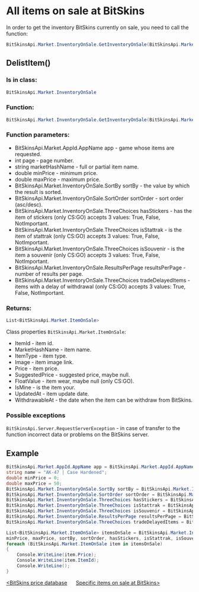 ﻿# All items on sale at BitSkins

In order to get the inventory BitSkins currently on sale, you need to call the function:

```csharp
BitSkinsApi.Market.InventoryOnSale.GetInventoryOnSale(BitSkinsApi.Market.AppId.AppName app, int page, string marketHashName, double minPrice, double maxPrice, BitSkinsApi.Market.InventoryOnSale.SortBy sortBy, BitSkinsApi.Market.InventoryOnSale.SortOrder sortOrder, BitSkinsApi.Market.InventoryOnSale.ThreeChoices hasStickers, BitSkinsApi.Market.InventoryOnSale.ThreeChoices isStattrak, BitSkinsApi.Market.InventoryOnSale.ThreeChoices isSouvenir, BitSkinsApi.Market.InventoryOnSale.ResultsPerPage resultsPerPage, BitSkinsApi.Market.InventoryOnSale.ThreeChoices tradeDelayedItems);
```

## DelistItem()

### Is in class:

```csharp
BitSkinsApi.Market.InventoryOnSale
```

### Function:

```csharp
BitSkinsApi.Market.InventoryOnSale.GetInventoryOnSale(BitSkinsApi.Market.AppId.AppName app, int page, string marketHashName, double minPrice, double maxPrice, BitSkinsApi.Market.InventoryOnSale.SortBy sortBy, BitSkinsApi.Market.InventoryOnSale.SortOrder sortOrder, BitSkinsApi.Market.InventoryOnSale.ThreeChoices hasStickers, BitSkinsApi.Market.InventoryOnSale.ThreeChoices isStattrak, BitSkinsApi.Market.InventoryOnSale.ThreeChoices isSouvenir, BitSkinsApi.Market.InventoryOnSale.ResultsPerPage resultsPerPage, BitSkinsApi.Market.InventoryOnSale.ThreeChoices tradeDelayedItems);
```

### Function parameters:

* BitSkinsApi.Market.AppId.AppName app - game whose items are requested.
* int page - page number.
* string marketHashName - full or partial item name.
* double minPrice - minimum price.
*  double maxPrice - maximum price.
*  BitSkinsApi.Market.InventoryOnSale.SortBy sortBy - the value by which the result is sorted.
*  BitSkinsApi.Market.InventoryOnSale.SortOrder sortOrder - sort order (asc/desc).
*  BitSkinsApi.Market.InventoryOnSale.ThreeChoices hasStickers - has the item of stickers (only CS:GO) accepts 3 values: True, False, NotImportant.
*  BitSkinsApi.Market.InventoryOnSale.ThreeChoices isStattrak - is the item of stattrak (only CS:GO) accepts 3 values: True, False, NotImportant.
*  BitSkinsApi.Market.InventoryOnSale.ThreeChoices isSouvenir - is the item a souvenir (only CS:GO) accepts 3 values: True, False, NotImportant.
*  BitSkinsApi.Market.InventoryOnSale.ResultsPerPage resultsPerPage - number of results per page.
*  BitSkinsApi.Market.InventoryOnSale.ThreeChoices tradeDelayedItems - items with a delay of withdrawal (only CS:GO) accepts 3 values: True, False, NotImportant.

### Returns:

```csharp
List<BitSkinsApi.Market.ItemOnSale>
```

Class properties ```BitSkinsApi.Market.ItemOnSale```:
* ItemId - item id.
* MarketHashName - item name.
* ItemType - item type.
* Image - item image link.
* Price - item price.
* SuggestedPrice - suggested price, maybe null.
* FloatValue - item wear, maybe null (only CS:GO).
* IsMine - is the item your.
* UpdatedAt - item update date.
* WithdrawableAt - the date when the item can be withdraw from BitSkins.

### Possible exceptions
```BitSkinsApi.Server.RequestServerException``` - in case of transfer to the function incorrect data or problems on the BitSkins server.

## Example

```csharp
BitSkinsApi.Market.AppId.AppName app = BitSkinsApi.Market.AppId.AppName.CounterStrikGlobalOffensive;
string name = "AK-47 | Case Hardened";
double minPrice = 0;
double maxPrice = 50;
BitSkinsApi.Market.InventoryOnSale.SortBy sortBy = BitSkinsApi.Market.InventoryOnSale.SortBy.Price;
BitSkinsApi.Market.InventoryOnSale.SortOrder sortOrder = BitSkinsApi.Market.InventoryOnSale.SortOrder.Asc;
BitSkinsApi.Market.InventoryOnSale.ThreeChoices hasStickers = BitSkinsApi.Market.InventoryOnSale.ThreeChoices.NotImportant;
BitSkinsApi.Market.InventoryOnSale.ThreeChoices isStattrak = BitSkinsApi.Market.InventoryOnSale.ThreeChoices.NotImportant;
BitSkinsApi.Market.InventoryOnSale.ThreeChoices isSouvenir = BitSkinsApi.Market.InventoryOnSale.ThreeChoices.NotImportant;
BitSkinsApi.Market.InventoryOnSale.ResultsPerPage resultsPerPage = BitSkinsApi.Market.InventoryOnSale.ResultsPerPage.R30;
BitSkinsApi.Market.InventoryOnSale.ThreeChoices tradeDelayedItems = BitSkinsApi.Market.InventoryOnSale.ThreeChoices.NotImportant;

List<BitSkinsApi.Market.ItemOnSale> itemsOnSale = BitSkinsApi.Market.InventoryOnSale.GetInventoryOnSale(app, 1, name, 
minPrice, maxPrice, sortBy, sortOrder, hasStickers, isStattrak, isSouvenir, resultsPerPage, tradeDelayedItems);
foreach (BitSkinsApi.Market.ItemOnSale item in itemsOnSale)
{
    Console.WriteLine(item.Price);
    Console.WriteLine(item.ItemId);
    Console.WriteLine();
}
```

[<BitSkins price database](https://github.com/Captious99/BitSkinsApi/blob/master/docs/eng/market/price_database.md) &nbsp;&nbsp;&nbsp;&nbsp; [Specific items on sale at BitSkins>](https://github.com/Captious99/BitSkinsApi/blob/master/docs/eng/market/specific_items_on_sale.md)